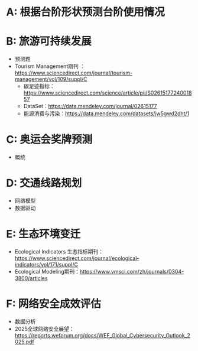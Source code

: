 # A: 根据台阶形状预测台阶使用情况

# B: 旅游可持续发展
- 预测题
- Tourism Management期刊 ：https://www.sciencedirect.com/journal/tourism-management/vol/109/suppl/C
    - 碳足迹指标：https://www.sciencedirect.com/science/article/pii/S0261517724001857
    - DataSet：https://data.mendeley.com/journal/02615177
    - 能源消费与污染：https://data.mendeley.com/datasets/jw5gwd2dht/1

# C: 奥运会奖牌预测
- 概统

# D: 交通线路规划
- 网络模型
- 数据驱动

# E: 生态环境变迁
- Ecological Indicators  生态指标期刊：https://www.sciencedirect.com/journal/ecological-indicators/vol/171/suppl/C
- Ecological Modeling期刊：https://www.vmsci.com/zh/journals/0304-3800/articles


# F: 网络安全成效评估
- 数据分析
- 2025全球网络安全展望：https://reports.weforum.org/docs/WEF_Global_Cybersecurity_Outlook_2025.pdf